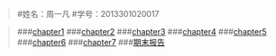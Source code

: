 >#姓名：周一凡
>#学号：2013301020017



>###[chapter1](https://github.com/fxdhi/computationalphysics_N2013301020017/tree/master/chapter1)
>###[chapter2](https://github.com/fxdhi/computationalphysics_N2013301020017/tree/master/chapter2)
>###[chapter3](https://github.com/fxdhi/computationalphysics_N2013301020017/tree/master/chapter3)
>###[chapter4](https://github.com/fxdhi/computationalphysics_N2013301020017/tree/master/chapter4)
>###[chapter5](https://github.com/fxdhi/computationalphysics_N2013301020017/tree/master/chapter5)
>###[chapter6](https://github.com/fxdhi/computationalphysics_N2013301020017/tree/master/chapter6)
>###[chapter7](https://github.com/fxdhi/computationalphysics_N2013301020017/tree/master/chapter7)
>###[期末报告](https://github.com/fxdhi/computationalphysics_N2013301020017/tree/master/%E6%9C%9F%E6%9C%AB%E6%8A%A5%E5%91%8A)
